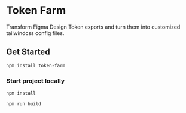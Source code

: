 # Token Farm

Transform Figma Design Token exports and turn them into customized tailwindcss config files. 

## Get Started

```bash
npm install token-farm
```

### Start project locally

```bash
npm install

npm run build
```
